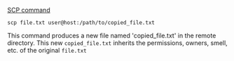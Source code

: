 [SCP command](Secure%20Transfer%20Protocol%20(scp).md)

```shell
scp file.txt user@host:/path/to/copied_file.txt
```

This command produces a new file named 'copied_file.txt' in the remote directory. This new `copied_file.txt` inherits the permissions, owners, smell, etc. of the original `file.txt`